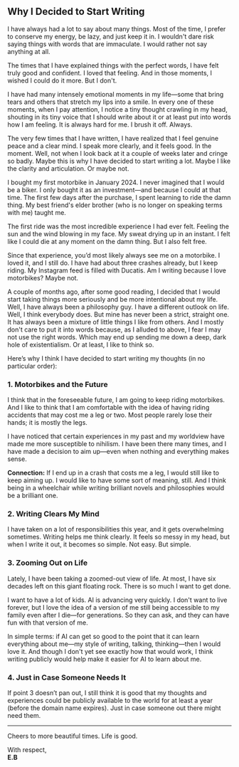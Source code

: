 ## **Why I Decided to Start Writing**

I have always had a lot to say about many things. Most of the time, I prefer to conserve my energy, be lazy, and just keep it in. I wouldn't dare risk saying things with words that are immaculate. I would rather not say anything at all.

The times that I have explained things with the perfect words, I have felt truly good and confident. I loved that feeling. And in those moments, I wished I could do it more. But I don't.

I have had many intensely emotional moments in my life—some that bring tears and others that stretch my lips into a smile. In every one of these moments, when I pay attention, I notice a tiny thought crawling in my head, shouting in its tiny voice that I should write about it or at least put into words how I am feeling. It is always hard for me. I brush it off. Always.

The very few times that I have written, I have realized that I feel genuine peace and a clear mind. I speak more clearly, and it feels good. In the moment. Well, not when I look back at it a couple of weeks later and cringe so badly. Maybe this is why I have decided to start writing a lot. Maybe I like the clarity and articulation. Or maybe not.

I bought my first motorbike in January 2024. I never imagined that I would be a biker. I only bought it as an investment—and because I could at that time. The first few days after the purchase, I spent learning to ride the damn thing. My best friend's elder brother (who is no longer on speaking terms with me) taught me.

The first ride was the most incredible experience I had ever felt. Feeling the sun and the wind blowing in my face. My sweat drying up in an instant. I felt like I could die at any moment on the damn thing. But I also felt free.

Since that experience, you’d most likely always see me on a motorbike. I loved it, and I still do. I have had about three crashes already, but I keep riding. My Instagram feed is filled with Ducatis. Am I writing because I love motorbikes? Maybe not.

A couple of months ago, after some good reading, I decided that I would start taking things more seriously and be more intentional about my life. Well, I have always been a philosophy guy. I have a different outlook on life. Well, I think everybody does. But mine has never been a strict, straight one. It has always been a mixture of little things I like from others. And I mostly don't care to put it into words because, as I alluded to above, I fear I may not use the right words. Which may end up sending me down a deep, dark hole of existentialism. Or at least, I like to think so.

Here’s why I think I have decided to start writing my thoughts (in no particular order):

### **1. Motorbikes and the Future**
I think that in the foreseeable future, I am going to keep riding motorbikes. And I like to think that I am comfortable with the idea of having riding accidents that may cost me a leg or two. Most people rarely lose their hands; it is mostly the legs.

I have noticed that certain experiences in my past and my worldview have made me more susceptible to nihilism. I have been there many times, and I have made a decision to aim up—even when nothing and everything makes sense.

**Connection:** If I end up in a crash that costs me a leg, I would still like to keep aiming up. I would like to have some sort of meaning, still. And I think being in a wheelchair while writing brilliant novels and philosophies would be a brilliant one.

### **2. Writing Clears My Mind**
I have taken on a lot of responsibilities this year, and it gets overwhelming sometimes. Writing helps me think clearly. It feels so messy in my head, but when I write it out, it becomes so simple. Not easy. But simple.

### **3. Zooming Out on Life**
Lately, I have been taking a zoomed-out view of life. At most, I have six decades left on this giant floating rock. There is so much I want to get done.

I want to have a lot of kids. AI is advancing very quickly. I don't want to live forever, but I love the idea of a version of me still being accessible to my family even after I die—for generations. So they can ask, and they can have fun with that version of me.

In simple terms: if AI can get so good to the point that it can learn everything about me—my style of writing, talking, thinking—then I would love it. And though I don't yet see exactly how that would work, I think writing publicly would help make it easier for AI to learn about me.

### **4. Just in Case Someone Needs It**
If point 3 doesn’t pan out, I still think it is good that my thoughts and experiences could be publicly available to the world for at least a year (before the domain name expires). Just in case someone out there might need them.

---

Cheers to more beautiful times. Life is good.

With respect,  
**E.B**
